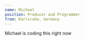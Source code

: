 ```yaml
---
name: Michael
position: Producer and Programmer
from: Karlsruhe, Germany
---
```

Michael is coding this right now
